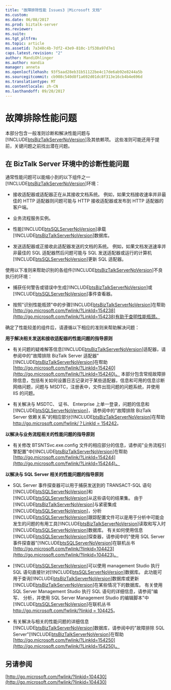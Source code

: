 ```yaml
---
title: "故障排除性能 Issues3 |Microsoft 文档"
ms.custom: 
ms.date: 06/08/2017
ms.prod: biztalk-server
ms.reviewer: 
ms.suite: 
ms.tgt_pltfrm: 
ms.topic: article
ms.assetid: 7a348c4b-7df2-43e9-810c-1f538a97d7e1
caps.latest.revision: "2"
author: MandiOhlinger
ms.author: mandia
manager: anneta
ms.openlocfilehash: 93f5aad28eb31b51122be4c17de6ab92e8244a5b
ms.sourcegitcommit: cb908c540d8f1a692d01dc8f313e16cb4b4e696d
ms.translationtype: MT
ms.contentlocale: zh-CN
ms.lasthandoff: 09/20/2017
---
```

# <a name="troubleshooting-performance-issues"></a>故障排除性能问题
本部分包含一般准则诊断和解决性能问题与[!INCLUDE[btsBizTalkServerNoVersion](../includes/btsbiztalkservernoversion-md.md)]及其依赖项。 这些准则可能还用于提前，关键问题之前找出潜在问题。  
  
## <a name="diagnosing-performance-problems-in-the-biztalk-server-environment"></a>在 BizTalk Server 环境中的诊断性能问题  
 通常性能问题可以能缩小到的以下组件之一[!INCLUDE[btsBizTalkServerNoVersion](../includes/btsbiztalkservernoversion-md.md)]环境：  
  
-   接收适配器或适配器正在从其接收文档系统。 例如，如果文档接收速率并非最佳的 HTTP 适配器则问题可能与 HTTP 接收适配器或发布到 HTTP 适配器的客户端。  
  
-   业务流程服务实例。  
  
-   性能[!INCLUDE[btsSQLServerNoVersion](../includes/btssqlservernoversion-md.md)]承载[!INCLUDE[btsBizTalkServerNoVersion](../includes/btsbiztalkservernoversion-md.md)]数据库。  
  
-   发送适配器或正接收此适配器发送的文档的系统。 例如，如果文档发送速率并非最佳的 SQL 适配器然后问题可能与 SQL 发送适配器或运行的计算机[!INCLUDE[btsSQLServerNoVersion](../includes/btssqlservernoversion-md.md)]更新 SQL 适配器。  
  
 使用以下准则来帮助识别的各组件[!INCLUDE[btsBizTalkServerNoVersion](../includes/btsbiztalkservernoversion-md.md)]不良执行的环境：  
  
-   捕获任何警告或错误中生成[!INCLUDE[btsBizTalkServerNoVersion](../includes/btsbiztalkservernoversion-md.md)]或[!INCLUDE[btsSQLServerNoVersion](../includes/btssqlservernoversion-md.md)]事件查看器。  
  
-   按照"识别性能瓶颈"中的步骤[!INCLUDE[btsBizTalkServerNoVersion](../includes/btsbiztalkservernoversion-md.md)]在帮助[http://go.microsoft.com/fwlink/?LinkId=154238](http://go.microsoft.com/fwlink/?LinkId=154238)有助于查明性能瓶颈。  
  
 确定了性能较差的组件后，请遵循以下相应的准则来帮助解决问题：  
  
 **用于解决相关发送和接收适配器的性能问题的指导原则**  
  
-   有关问题的疑难解答信息[!INCLUDE[btsBizTalkServerNoVersion](../includes/btsbiztalkservernoversion-md.md)]适配器，请参阅中的"故障排除 BizTalk Server 适配器"[!INCLUDE[btsBizTalkServerNoVersion](../includes/btsbiztalkservernoversion-md.md)]在帮助[http://go.microsoft.com/fwlink/?LinkId=154240](http://go.microsoft.com/fwlink/?LinkId=154240)。 本部分包含常规故障排除信息，包括有关如何设置日志记录对于某些适配器，信息和可用的信息诊断网络问题，问题与 MSDTC，注册表中，文件出现问题的问题系统，并使用 IIS 的问题。  
  
-   有关解决与 MSDTC、 证书、 Enterprise 上单一登录，问题的信息和[!INCLUDE[btsSQLServerNoVersion](../includes/btssqlservernoversion-md.md)]，请参阅中的"故障排除 BizTalk Server 依赖关系"的相应部分[!INCLUDE[btsBizTalkServerNoVersion](../includes/btsbiztalkservernoversion-md.md)]在帮助[http://go.microsoft.com/fwlink/？LinkId = 154242](http://go.microsoft.com/fwlink/?LinkId=154242)。  
  
 **以解决与业务流程相关的性能问题的指导原则**  
  
-   有关修改 BTSNTSvc.exe.config 文件的相应部分的信息，请参阅"业务流程引擎配置"中[!INCLUDE[btsBizTalkServerNoVersion](../includes/btsbiztalkservernoversion-md.md)]在帮助[http://go.microsoft.com/fwlink/?LinkId=154244](http://go.microsoft.com/fwlink/?LinkId=154244)。  
  
 **以解决与 SQL Server 相关的性能问题的指导原则**  
  
-   SQL Server 事件探查器可以用于捕获发送到的 TRANSACT-SQL 语句[!INCLUDE[btsSQLServerNoVersion](../includes/btssqlservernoversion-md.md)]和[!INCLUDE[btsSQLServerNoVersion](../includes/btssqlservernoversion-md.md)]从这些语句的结果集。 由于[!INCLUDE[btsBizTalkServerNoVersion](../includes/btsbiztalkservernoversion-md.md)]与紧密集成[!INCLUDE[btsSQLServerNoVersion](../includes/btssqlservernoversion-md.md)]，分析[!INCLUDE[btsSQLServerNoVersion](../includes/btssqlservernoversion-md.md)]跟踪配置文件可以是用于分析中可能会发生的问题的有用工具[!INCLUDE[btsBizTalkServerNoVersion](../includes/btsbiztalkservernoversion-md.md)]读取和写入时[!INCLUDE[btsSQLServerNoVersion](../includes/btssqlservernoversion-md.md)]数据库。 有关如何使用信息[!INCLUDE[btsSQLServerNoVersion](../includes/btssqlservernoversion-md.md)]探查器，请参阅中的"使用 SQL Server 事件探查器"[!INCLUDE[btsSQLServerNoVersion](../includes/btssqlservernoversion-md.md)]在联机丛书[http://go.microsoft.com/fwlink/?linkid=104423](http://go.microsoft.com/fwlink/?linkid=104423)。  
  
-   [!INCLUDE[btsSQLServerNoVersion](../includes/btssqlservernoversion-md.md)]可以使用 management Studio 执行 SQL 语句直接针对[!INCLUDE[btsSQLServerNoVersion](../includes/btssqlservernoversion-md.md)]数据库。 此功能可用于查询[!INCLUDE[btsBizTalkServerNoVersion](../includes/btsbiztalkservernoversion-md.md)]数据库或更新[!INCLUDE[btsBizTalkServerNoVersion](../includes/btsbiztalkservernoversion-md.md)]在某些情况下的数据库。 有关使用 SQL Server Management Studio 执行 SQL 语句的详细信息，请参阅"编写、 分析，并使用 SQL Server Management Studio 的编辑脚本"中[!INCLUDE[btsSQLServerNoVersion](../includes/btssqlservernoversion-md.md)]在联机丛书[http://go.microsoft.com/fwlink/?linkid = 104425](http://go.microsoft.com/fwlink/?linkid=104425)。  
  
-   有关解决与相关的性能问题的详细信息[!INCLUDE[btsBizTalkServerNoVersion](../includes/btsbiztalkservernoversion-md.md)]数据库，请参阅中的"故障排除 SQL Server"[!INCLUDE[btsBizTalkServerNoVersion](../includes/btsbiztalkservernoversion-md.md)]在帮助[http://go.microsoft.com/fwlink/?LinkId=154250](http://go.microsoft.com/fwlink/?LinkId=154250)。  
  
## <a name="see-also"></a>另请参阅  
 [http://go.microsoft.com/fwlink/?linkid=104430](http://go.microsoft.com/fwlink/?linkid=104430)